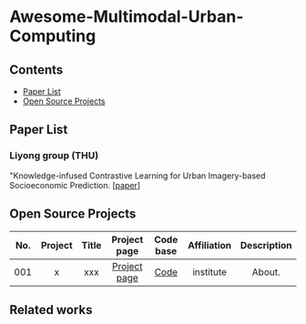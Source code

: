 # Awesome-Multimodal-Urban-Computing

## Contents

- [Paper List](#paper-list) 
- [Open Source Projects](#open-source-projects)

## Paper List
### Liyong group (THU)

  "Knowledge-infused Contrastive Learning for Urban Imagery-based Socioeconomic Prediction.
  [[paper](https://dl.acm.org/doi/pdf/10.1145/3543507.3583876)] 

## Open Source Projects
| No. | Project | Title | Project page | Code base | Affiliation | Description |
|:----:|:----:|:----:|:----:|:----:|:----:|:----:|
| 001 | x | xxx | [Project page](https://scholar.google.com/)  | [Code](https://github.com/) | institute | About. |

## Related works
